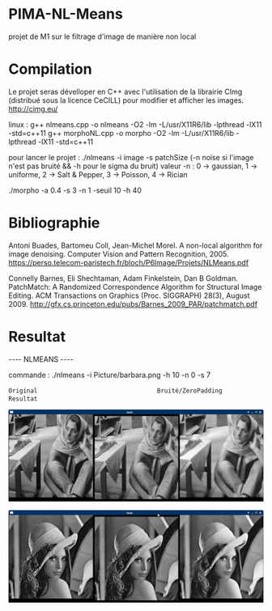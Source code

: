 # PIMA-NL-Means
projet de M1 sur le filtrage d'image de manière non local

# Compilation

Le projet seras dévelloper en C++ avec l'utilisation de la librairie CImg (distribué sous la licence CeCILL) pour modifier et afficher les images.
http://cimg.eu/

linux : g++ nlmeans.cpp -o nlmeans -O2 -lm -L/usr/X11R6/lib -lpthread -lX11 -std=c++11
        g++ morphoNL.cpp -o morpho -O2 -lm -L/usr/X11R6/lib -lpthread -lX11 -std=c++11

pour lancer le projet : ./nlmeans -i image -s patchSize (-n noise si l'image n'est pas bruité && -h pour le sigma du bruit)
valeur -n : 0 -> gaussian, 1 -> uniforme, 2 -> Salt & Pepper, 3 -> Poisson, 4 -> Rician

./morpho -a 0.4 -s 3 -n 1 -seuil 10 -h 40


# Bibliographie

Antoni Buades, Bartomeu Coll, Jean-Michel Morel. A non-local algorithm for image denoising. Computer Vision and Pattern Recognition, 2005.
https://perso.telecom-paristech.fr/bloch/P6Image/Projets/NLMeans.pdf

Connelly Barnes, Eli Shechtaman, Adam Finkelstein, Dan B Goldman. PatchMatch: A Randomized Correspondence Algorithm for Structural Image Editing. ACM Transactions on Graphics (Proc. SIGGRAPH) 28(3), August 2009.
http://gfx.cs.princeton.edu/pubs/Barnes_2009_PAR/patchmatch.pdf

# Resultat

---- NLMEANS ----

commande : ./nlmeans -i Picture/barbara.png -h 10 -n 0 -s 7

    Original                                 Bruité/ZeroPadding                               Resultat
![ScreenShot](/Resultat/Resultat_NL_MEANS.png)

![ScreenShot](/Resultat/Resultat_NL_MEANS_2.png)
